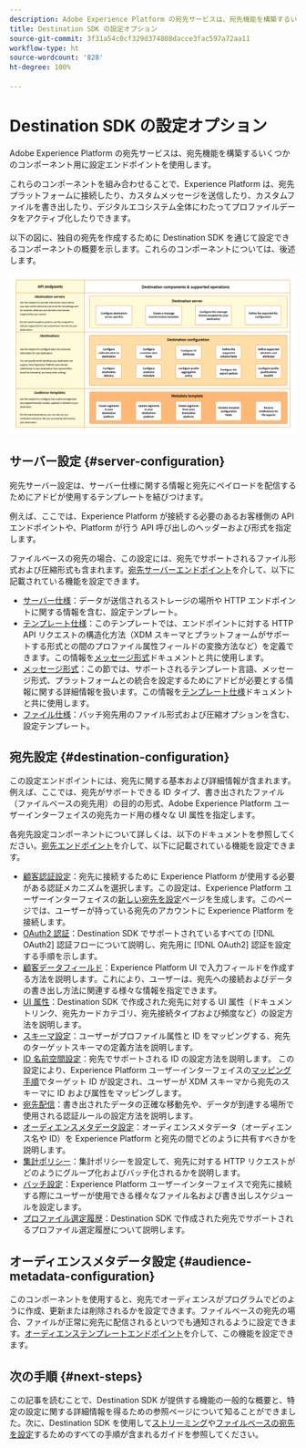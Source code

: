 ```yaml
---
description: Adobe Experience Platform の宛先サービスは、宛先機能を構築するいくつかのコンポーネント用に設定エンドポイントを使用します。これらのコンポーネントをどのように組み合わせれば、Experience Platform が、宛先パートナーに接続したり、カスタムメッセージを送信したり、デジタルエコシステム全体にわたってプロファイルデータをアクティブ化したりできるかを説明します。
title: Destination SDK の設定オプション
source-git-commit: 3f31a54c0cf329d374808dacce3fac597a72aa11
workflow-type: ht
source-wordcount: '828'
ht-degree: 100%

---
```



# Destination SDK の設定オプション

Adobe Experience Platform の宛先サービスは、宛先機能を構築するいくつかのコンポーネント用に設定エンドポイントを使用します。

これらのコンポーネントを組み合わせることで、Experience Platform は、宛先プラットフォームに接続したり、カスタムメッセージを送信したり、カスタムファイルを書き出したり、デジタルエコシステム全体にわたってプロファイルデータをアクティブ化したりできます。

以下の図に、独自の宛先を作成するために Destination SDK を通じて設定できるコンポーネントの概要を示します。これらのコンポーネントについては、後述します。

![Destination SDK コンポーネント、設定エンドポイントおよびそれらでサポートされている操作を示す図。](../assets/functionality/destination-sdk-components-diagram.png)

## サーバー設定 {#server-configuration}

宛先サーバー設定は、サーバー仕様に関する情報と宛先にペイロードを配信するためにアドビが使用するテンプレートを結びつけます。

例えば、ここでは、Experience Platform が接続する必要のあるお客様側の API エンドポイントや、Platform が行う API 呼び出しのヘッダーおよび形式を指定します。

ファイルベースの宛先の場合、この設定には、宛先でサポートされるファイル形式および圧縮形式も含まれます。[宛先サーバーエンドポイント](../authoring-api/destination-server/create-destination-server.md)を介して、以下に記載されている機能を設定できます。

* [サーバー仕様](destination-server/server-specs.md)：データが送信されるストレージの場所や HTTP エンドポイントに関する情報を含む、設定テンプレート。
* [テンプレート仕様](destination-server/templating-specs.md)：このテンプレートでは、エンドポイントに対する HTTP API リクエストの構造化方法（XDM スキーマとプラットフォームがサポートする形式との間のプロファイル属性フィールドの変換方法など）を定義できます。この情報を[メッセージ形式](destination-server/message-format.md)ドキュメントと共に使用します。
* [メッセージ形式](destination-server/message-format.md)：この節では、サポートされるテンプレート言語、メッセージ形式、プラットフォームとの統合を設定するためにアドビが必要とする情報に関する詳細情報を扱います。この情報を[テンプレート仕様](destination-server/templating-specs.md)ドキュメントと共に使用します。
* [ファイル仕様](destination-server/file-formatting.md)：バッチ宛先用のファイル形式および圧縮オプションを含む、設定テンプレート。

## 宛先設定 {#destination-configuration}

この設定エンドポイントには、宛先に関する基本および詳細情報が含まれます。例えば、ここでは、宛先がサポートできる ID タイプ、書き出されたファイル（ファイルベースの宛先用）の目的の形式、Adobe Experience Platform ユーザーインターフェイスの宛先カード用の様々な UI 属性を指定します。

各宛先設定コンポーネントについて詳しくは、以下のドキュメントを参照してください。[宛先エンドポイント](../authoring-api/destination-configuration/create-destination-configuration.md)を介して、以下に記載されている機能を設定できます。

* [顧客認証設定](destination-configuration/customer-authentication.md)：宛先に接続するために Experience Platform が使用する必要がある認証メカニズムを選択します。この設定は、Experience Platform ユーザーインターフェイスの[新しい宛先を設定](../../ui/connect-destination.md)ページを生成します。このページでは、ユーザーが持っている宛先のアカウントに Experience Platform を接続します。
* [OAuth2 認証](destination-configuration/oauth2-authentication.md)：Destination SDK でサポートされているすべての [!DNL OAuth2] 認証フローについて説明し、宛先用に [!DNL OAuth2] 認証を設定する手順を示します。
* [顧客データフィールド](destination-configuration/customer-data-fields.md)：Experience Platform UI で入力フィールドを作成する方法を説明します。これにより、ユーザーは、宛先への接続およびデータの書き出し方法に関連する様々な情報を指定できます。
* [UI 属性](destination-configuration/ui-attributes.md)：Destination SDK で作成された宛先に対する UI 属性（ドキュメントリンク、宛先カードカテゴリ、宛先接続タイプおよび頻度など）の設定方法を説明します。
* [スキーマ設定](destination-configuration/schema-configuration.md)：ユーザーがプロファイル属性と ID をマッピングする、宛先のターゲットスキーマの定義方法を説明します。
* [ID 名前空間設定](destination-configuration/identity-namespace-configuration.md)：宛先でサポートされる ID の設定方法を説明します。 この設定により、Experience Platform ユーザーインターフェイスの[マッピング手順](../../ui/activate-segment-streaming-destinations.md#mapping)でターゲット ID が設定され、ユーザーが XDM スキーマから宛先のスキーマに ID および属性をマッピングします。
* [宛先配信](destination-configuration/destination-delivery.md)：書き出されたデータの正確な移動先や、データが到達する場所で使用される認証ルールの設定方法を説明します。
* [オーディエンスメタデータ設定](destination-configuration/audience-metadata-configuration.md)：オーディエンスメタデータ（オーディエンス名や ID）を Experience Platform と宛先の間でどのように共有すべきかを説明します。
* [集計ポリシー](destination-configuration/aggregation-policy.md)：集計ポリシーを設定して、宛先に対する HTTP リクエストがどのようにグループ化およびバッチ化されるかを説明します。
* [バッチ設定](destination-configuration/batch-configuration.md)：Experience Platform ユーザーインターフェイスで宛先に接続する際にユーザーが使用できる様々なファイル名および書き出しスケジュールを設定します。
* [プロファイル選定履歴](destination-configuration/historical-profile-qualifications.md)：Destination SDK で作成された宛先でサポートされるプロファイル選定履歴について説明します。

## オーディエンスメタデータ設定 {#audience-metadata-configuration}

このコンポーネントを使用すると、宛先でオーディエンスがプログラムでどのように作成、更新または削除されるかを設定できます。ファイルベースの宛先の場合、ファイルが正常に宛先に配信されるといつでも通知されるように設定できます。[オーディエンステンプレートエンドポイント](../metadata-api/create-audience-template.md)を介して、この機能を設定できます。

## 次の手順 {#next-steps}

この記事を読むことで、Destination SDK が提供する機能の一般的な概要と、特定の設定に関する詳細情報を得るための参照ページについて知ることができました。次に、Destination SDK を使用して[ストリーミング](../guides/configure-destination-instructions.md)や[ファイルベースの宛先を設定](../guides/configure-file-based-destination-instructions.md)するためのすべての手順が含まれるガイドを参照してください。
